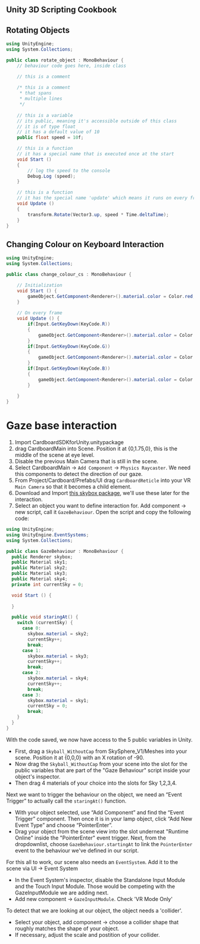 Unity 3D Scripting Cookbook
---------------------------

## Rotating Objects

```csharp
using UnityEngine;
using System.Collections;

public class rotate_object : MonoBehaviour {
	// behaviour code goes here, inside class

	// this is a comment
	
	/* this is a comment
	 * that spans
	 * multiple lines
	 */
	
	// this is a variable
	// its public, meaning it's accessible outside of this class
	// it is of type float
	// it has a default value of 10
	public float speed = 10f;

	// this is a function 
	// it has a special name that is executed once at the start
	void Start ()
	{
		// log the speed to the console
		Debug.Log (speed);
	}

	// this is a function
	// it has the special name 'update' which means it runs on every frame
	void Update ()
	{
		transform.Rotate(Vector3.up, speed * Time.deltaTime);
	}
}
```

## Changing Colour on Keyboard Interaction

```csharp
using UnityEngine;
using System.Collections;

public class change_colour_cs : MonoBehaviour {

	// Initialization
	void Start () {
		gameObject.GetComponent<Renderer>().material.color = Color.red;
	}
	
	// On every frame
	void Update () {
		if(Input.GetKeyDown(KeyCode.R))
		{
			gameObject.GetComponent<Renderer>().material.color = Color.red;
		}
		if(Input.GetKeyDown(KeyCode.G))
		{
			gameObject.GetComponent<Renderer>().material.color = Color.green;
		}
		if(Input.GetKeyDown(KeyCode.B))
		{
			gameObject.GetComponent<Renderer>().material.color = Color.blue;
		}
	
	}
}
```

# Gaze base interaction

1. Import CardboardSDKforUnity.unitypackage
2. drag CardboardMain into Scene. Position it at {0,1.75,0}, this is the middle of the scene at eye level.
3. Disable the previous Main Camera that is still in the scene.
4. Select CardboardMain -> `Add Component` -> `Physics Raycaster`. We need this components to detect the direction of our gaze.
5. From Project/Cardboard/Prefabs/UI drag `CardboardReticle` into your VR `Main Camera` so that it becomes a child element.
6. Download and Import [this skybox package](https://www.assetstore.unity3d.com/#!/content/4042), we'll use these later for the interaction.
7. Select an object you want to define interaction for. Add component -> new script, call it `GazeBehaviour`. Open the script and copy the following code:

```csharp
using UnityEngine;
using UnityEngine.EventSystems;
using System.Collections;

public class GazeBehaviour : MonoBehaviour {
  public Renderer skybox;
  public Material sky1;
  public Material sky2;
  public Material sky3;
  public Material sky4;
  private int currentSky = 0;

  void Start () {
    
  }

  public void staringAt() {
    switch (currentSky) {
      case 0:
        skybox.material = sky2;
        currentSky++;
        break;
      case 1:
        skybox.material = sky3;
        currentSky++;
        break;
      case 2:
        skybox.material = sky4;
        currentSky++;
        break;
      case 3:
        skybox.material = sky1;
        currentSky = 0;
        break;
    }
  }
}
```

With the code saved, we now have access to the 5 public variables in Unity.

* First, drag a `Skyball_WithoutCap` from SkySphere_V1/Meshes into your scene. Position it at {0,0,0} with an X rotation of -90.
* Now drag the `Skyball_WithoutCap` from your scene into the slot for the public variables that are part of the "Gaze Behaviour" script inside your object's inspector.
* Then drag 4 materials of your choice into the slots for Sky 1,2,3,4.

Next we want to trigger the behaviour on the object, we need an “Event Trigger” to actually call the `staringAt()` function. 

* With your object selected, use “Add Component” and find the “Event Trigger” component. Then once it is in your lamp object, click “Add New Event Type” and choose “PointerEnter”.
* Drag your object from the scene view into the slot underneat "Runtime Online" inside the "PointerEnter" event trigger. Next, from the dropdownlist, choose `GazeBehaviour.startingAt` to link the `PointerEnter` event to the behaviour we've defined in our script.

For this all to work, our scene also needs an `EventSystem`. Add it to the scene via UI -> Event System

* In the Event System's inspector, disable the Standalone Input Module and the Touch Input Module. Those would be competing with the GazeInputModule we are adding next.
* Add new component -> `GazeInputModule`. Check 'VR Mode Only'

To detect that we are looking at our object, the object needs a 'collider'.

* Select your object, add component -> choose a collider shape that roughly matches the shape of your object.
* If necessary, adjust the scale and postition of your collider.

